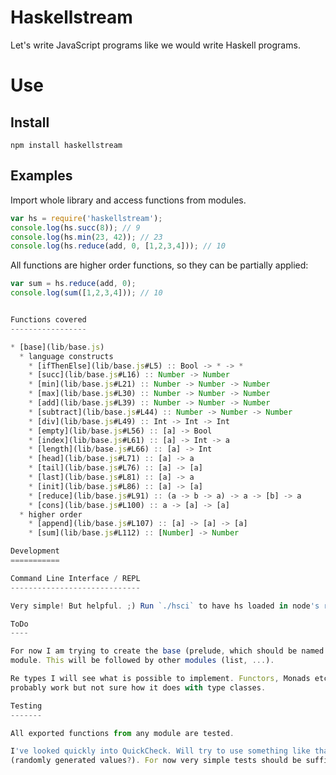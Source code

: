 Haskellstream
=============

Let's write JavaScript programs like we would write Haskell programs.

Use
===

Install
-------

    npm install haskellstream

Examples
--------

Import whole library and access functions from modules.

```JavaScript
var hs = require('haskellstream');
console.log(hs.succ(8)); // 9
console.log(hs.min(23, 42)); // 23
console.log(hs.reduce(add, 0, [1,2,3,4])); // 10
```

All functions are higher order functions, so they can be partially applied:

```JavaScript
var sum = hs.reduce(add, 0);
console.log(sum([1,2,3,4])); // 10


Functions covered
-----------------

* [base](lib/base.js)
  * language constructs
    * [ifThenElse](lib/base.js#L5) :: Bool -> * -> *
    * [succ](lib/base.js#L16) :: Number -> Number
    * [min](lib/base.js#L21) :: Number -> Number -> Number
    * [max](lib/base.js#L30) :: Number -> Number -> Number
    * [add](lib/base.js#L39) :: Number -> Number -> Number
    * [subtract](lib/base.js#L44) :: Number -> Number -> Number
    * [div](lib/base.js#L49) :: Int -> Int -> Int
    * [empty](lib/base.js#L56) :: [a] -> Bool
    * [index](lib/base.js#L61) :: [a] -> Int -> a
    * [length](lib/base.js#L66) :: [a] -> Int
    * [head](lib/base.js#L71) :: [a] -> a
    * [tail](lib/base.js#L76) :: [a] -> [a]
    * [last](lib/base.js#L81) :: [a] -> a
    * [init](lib/base.js#L86) :: [a] -> [a]
    * [reduce](lib/base.js#L91) :: (a -> b -> a) -> a -> [b] -> a
    * [cons](lib/base.js#L100) :: a -> [a] -> [a]
  * higher order
    * [append](lib/base.js#L107) :: [a] -> [a] -> [a]
    * [sum](lib/base.js#L112) :: [Number] -> Number

Development
===========

Command Line Interface / REPL
-----------------------------

Very simple! But helpful. ;) Run `./hsci` to have hs loaded in node's repl.

ToDo
----

For now I am trying to create the base (prelude, which should be named base)
module. This will be followed by other modules (list, ...).

Re types I will see what is possible to implement. Functors, Monads etc. will
probably work but not sure how it does with type classes.

Testing
-------

All exported functions from any module are tested.

I've looked quickly into QuickCheck. Will try to use something like that later
(randomly generated values?). For now very simple tests should be sufficient.
